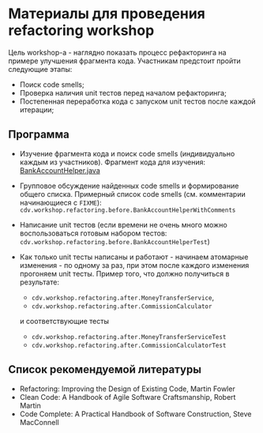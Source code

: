 # Материалы для проведения refactoring workshop

Цель workshop-a - наглядно показать процесс рефакторинга на примере улучшения 
фрагмента кода. Участникам предстоит пройти следующие этапы:
- Поиск code smells;
- Проверка наличия unit тестов перед началом рефакторинга;
- Постепенная переработка кода с запуском unit тестов после каждой итерации;

## Программа

- Изучение фрагмента кода и поиск code smells (индивидуально каждым из участников).
  Фрагмент кода для изучения: 
  [BankAccountHelper.java](src/main/java/cdv/workshop/refactoring/before/BankAccountHelper.java)
- Групповое обсуждение найденных code smells и формирование общего списка.
  Примерный список code smells (см. комментарии начинающиеся с `FIXME`): 
  `cdv.workshop.refactoring.before.BankAccountHelperWithComments`
- Написание unit тестов (если времени не очень много можно воспользоваться готовым
  набором тестов: `cdv.workshop.refactoring.before.BankAccountHelperTest`)
- Как только unit тесты написаны и работают - начинаем атомарные изменения - 
  по одному за раз, при этом после каждого изменения прогоняем unit тесты.
  Пример того, что должно получиться в результате:
  - `cdv.workshop.refactoring.after.MoneyTransferService`, 
  - `cdv.workshop.refactoring.after.CommissionCalculator`
  
  и соответствующие тесты
  
  - `cdv.workshop.refactoring.after.MoneyTransferServiceTest`
  - `cdv.workshop.refactoring.after.CommissionCalculatorTest`

## Список рекомендуемой литературы
- Refactoring: Improving the Design of Existing Code, Martin Fowler
- Clean Code: A Handbook of Agile Software Craftsmanship, Robert Martin
- Code Complete: A Practical Handbook of Software Construction, Steve MacConnell